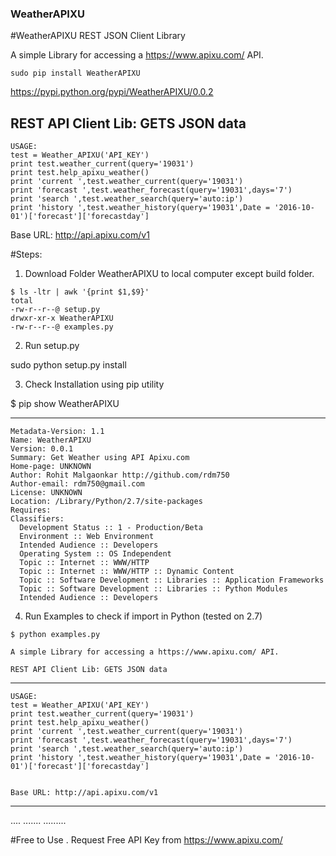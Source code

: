 ### WeatherAPIXU
#WeatherAPIXU REST JSON Client Library 

A simple Library for accessing a https://www.apixu.com/ API.
```
sudo pip install WeatherAPIXU
```
https://pypi.python.org/pypi/WeatherAPIXU/0.0.2


REST API Client Lib: GETS JSON data
------------
```
USAGE:
test = Weather_APIXU('API_KEY')
print test.weather_current(query='19031')
print test.help_apixu_weather()
print 'current ',test.weather_current(query='19031')
print 'forecast ',test.weather_forecast(query='19031',days='7')
print 'search ',test.weather_search(query='auto:ip')
print 'history ',test.weather_history(query='19031',Date = '2016-10-01')['forecast']['forecastday']
```

Base URL: http://api.apixu.com/v1

#Steps:

1. Download Folder WeatherAPIXU to local computer except build folder.

```
$ ls -ltr | awk '{print $1,$9}'
total 
-rw-r--r--@ setup.py
drwxr-xr-x WeatherAPIXU
-rw-r--r--@ examples.py
```

2. Run setup.py

sudo python setup.py install

3. Check Installation using pip utility

$ pip show WeatherAPIXU

---
```
Metadata-Version: 1.1
Name: WeatherAPIXU
Version: 0.0.1
Summary: Get Weather using API Apixu.com
Home-page: UNKNOWN
Author: Rohit Malgaonkar http://github.com/rdm750
Author-email: rdm750@gmail.com
License: UNKNOWN
Location: /Library/Python/2.7/site-packages
Requires: 
Classifiers:
  Development Status :: 1 - Production/Beta
  Environment :: Web Environment
  Intended Audience :: Developers
  Operating System :: OS Independent
  Topic :: Internet :: WWW/HTTP
  Topic :: Internet :: WWW/HTTP :: Dynamic Content
  Topic :: Software Development :: Libraries :: Application Frameworks
  Topic :: Software Development :: Libraries :: Python Modules
  Intended Audience :: Developers
```

4. Run Examples to check if import in Python (tested on 2.7)

```
$ python examples.py

A simple Library for accessing a https://www.apixu.com/ API. 

REST API Client Lib: GETS JSON data

```

------------

```
USAGE:
test = Weather_APIXU('API_KEY')
print test.weather_current(query='19031')
print test.help_apixu_weather()
print 'current ',test.weather_current(query='19031')
print 'forecast ',test.weather_forecast(query='19031',days='7')
print 'search ',test.weather_search(query='auto:ip')
print 'history ',test.weather_history(query='19031',Date = '2016-10-01')['forecast']['forecastday']


Base URL: http://api.apixu.com/v1

```

-------------

....
.......
.........

#Free to Use .  Request Free API Key from https://www.apixu.com/
